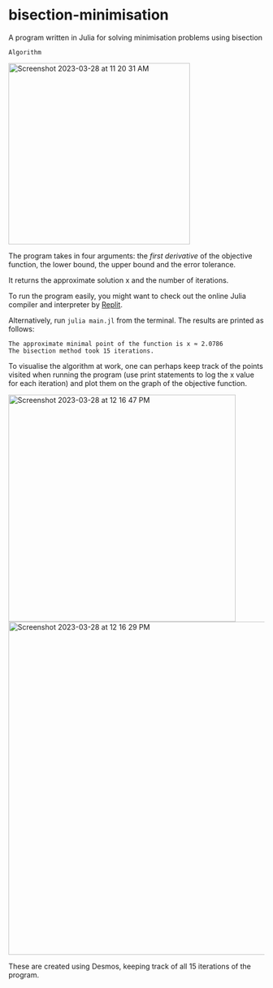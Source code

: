 # bisection-minimisation

A program written in Julia for solving minimisation problems using bisection

```Algorithm```

<img width="357" alt="Screenshot 2023-03-28 at 11 20 31 AM" src="https://user-images.githubusercontent.com/95064358/228174461-2203e372-452c-460d-b986-fc732b5675b2.png">

The program takes in four arguments: the *first derivative* of the objective function, the lower bound, the upper bound and the error tolerance.

It returns the approximate solution x and the number of iterations.

To run the program easily, you might want to check out the online Julia compiler and interpreter by [Replit](https://replit.com/new/julia).

Alternatively, run ```julia main.jl``` from the terminal. The results are printed as follows: 

```
The approximate minimal point of the function is x ≈ 2.0786
The bisection method took 15 iterations.
```

To visualise the algorithm at work, one can perhaps keep track of the points visited when running the program (use print statements to log the x value for each iteration) and plot them on the graph of the objective function. 

<img width="447" alt="Screenshot 2023-03-28 at 12 16 47 PM" src="https://user-images.githubusercontent.com/95064358/228189705-4a0c5c0e-e131-4a20-871a-48f8571d75be.png">

<img width="656" alt="Screenshot 2023-03-28 at 12 16 29 PM" src="https://user-images.githubusercontent.com/95064358/228189712-5ba4ccad-9860-4663-8191-e3bfa898049a.png">

These are created using Desmos, keeping track of all 15 iterations of the program.
